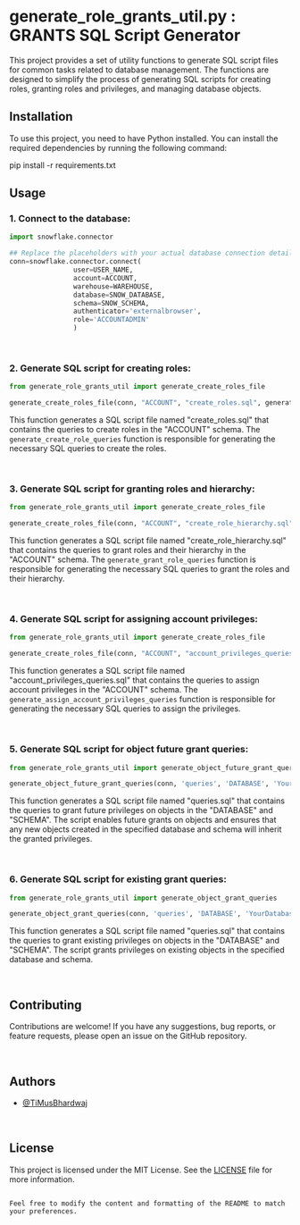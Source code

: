 



# generate_role_grants_util.py : GRANTS SQL Script Generator

This project provides a set of utility functions to generate SQL script files for common tasks related to database management. The functions are designed to simplify the process of generating SQL scripts for creating roles, granting roles and privileges, and managing database objects.

## Installation

To use this project, you need to have Python installed. You can install the required dependencies by running the following command:


pip install -r requirements.txt


## Usage

### 1. Connect to the database:

```python
import snowflake.connector

## Replace the placeholders with your actual database connection details
conn=snowflake.connector.connect(
                user=USER_NAME,
                account=ACCOUNT,
                warehouse=WAREHOUSE,
                database=SNOW_DATABASE,
                schema=SNOW_SCHEMA,
                authenticator='externalbrowser',
                role='ACCOUNTADMIN'
                )
```

&nbsp;



### 2. Generate SQL script for creating roles:

```python
from generate_role_grants_util import generate_create_roles_file

generate_create_roles_file(conn, "ACCOUNT", "create_roles.sql", generate_create_role_queries)
```

This function generates a SQL script file named "create_roles.sql" that contains the queries to create roles in the "ACCOUNT" schema.
The `generate_create_role_queries` function is responsible for generating the necessary SQL queries to create the roles.

&nbsp;
### 3. Generate SQL script for granting roles and hierarchy:

```python
from generate_role_grants_util import generate_create_roles_file

generate_create_roles_file(conn, "ACCOUNT", "create_role_hierarchy.sql", generate_grant_role_queries)
```

This function generates a SQL script file named "create_role_hierarchy.sql" that contains the queries to grant roles and their hierarchy in the "ACCOUNT" schema. 
The `generate_grant_role_queries` function is responsible for generating the necessary SQL queries to grant the roles and their hierarchy.

&nbsp;
### 4. Generate SQL script for assigning account privileges:

```python
from generate_role_grants_util import generate_create_roles_file

generate_create_roles_file(conn, "ACCOUNT", "account_privileges_queries.sql", generate_assign_account_privileges_queries)
```

This function generates a SQL script file named "account_privileges_queries.sql" that contains the queries to assign account privileges in the "ACCOUNT" schema. 
The `generate_assign_account_privileges_queries` function is responsible for generating the necessary SQL queries to assign the privileges.

&nbsp;
### 5. Generate SQL script for object future grant queries:

```python
from generate_role_grants_util import generate_object_future_grant_queries

generate_object_future_grant_queries(conn, 'queries', 'DATABASE', 'YourDatabase', 'SCHEMA', True)
```

This function generates a SQL script file named "queries.sql" that contains the queries to grant future privileges on objects in the "DATABASE" and "SCHEMA". 
The script enables future grants on objects and ensures that any new objects created in the specified database and schema will inherit the granted privileges.

&nbsp;
### 6. Generate SQL script for existing grant queries:

```python
from generate_role_grants_util import generate_object_grant_queries

generate_object_grant_queries(conn, 'queries', 'DATABASE', 'YourDatabase', 'SCHEMA', True, False)
```

This function generates a SQL script file named "queries.sql" that contains the queries to grant existing privileges on objects in the "DATABASE" and "SCHEMA". 
The script grants privileges on existing objects in the specified database and schema.

&nbsp;
## Contributing

Contributions are welcome! If you have any suggestions, bug reports, or feature requests, please open an issue on the GitHub repository.

&nbsp;
## Authors

- [@TiMusBhardwaj](https://www.github.com/TiMusBhardwaj)

&nbsp;
## License

This project is licensed under the MIT License. See the [LICENSE](LICENSE) file for more information.
```

Feel free to modify the content and formatting of the README to match your preferences.

